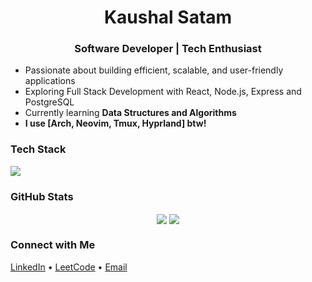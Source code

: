 <h1 align="center">Kaushal Satam</h1>
<h3 align="center">Software Developer | Tech Enthusiast</h3>

-  Passionate about building efficient, scalable, and user-friendly applications  
-  Exploring Full Stack Development with React, Node.js, Express and PostgreSQL  
-  Currently learning **Data Structures and Algorithms**  
-  **I use [Arch, Neovim, Tmux, Hyprland] btw!**

###  Tech Stack
<p align="left">
  <img src="https://skillicons.dev/icons?i=html,css,js,react,nodejs,express,postgresql,flutter,python" />
</p> 

###  GitHub Stats
<p align='center'>
  <img align="center" src="https://github-readme-stats.vercel.app/api?username=kaushalsatam&show_icons=true&theme=tokyonight" />
  <img align="center" src="https://github-readme-stats.vercel.app/api/top-langs/?username=kaushalsatam&layout=compact&theme=tokyonight" />
</p>

###  Connect with Me
<a href="https://linkedin.com/in/kaushalsatam" target="blank">LinkedIn</a> • 
<a href="https://www.leetcode.com/kaushalsatam" target="blank">LeetCode</a> • 
<a href="mailto:satamkaushal@gmail.com">Email</a>
